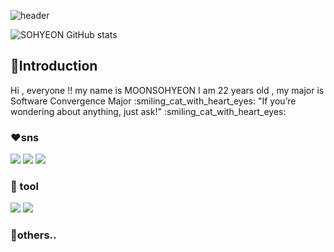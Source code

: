 ![header](https://capsule-render.vercel.app/api?type=Blur&color=gradient&height=300&section=header&text=Have%20a%20Nice%20Day%20🍀)

![SOHYEON GitHub stats](https://github-readme-stats.vercel.app/api?username=SOHYEON&count_private=true)
## :white_heart:Introduction
Hi , everyone !! my name is MOONSOHYEON
I am 22 years old , my major is Software Convergence Major
:smiling_cat_with_heart_eyes: "If you’re wondering about anything, just ask!" :smiling_cat_with_heart_eyes:

### ❤sns
<img src="https://img.shields.io/badge/instagram-FF0069?style=flat-square&logo=instagram&logoColor=white"/> <img src="https://img.shields.io/badge/youtube-FF0000?style=flat-square&logo=youtube&logoColor=white"/> <img src="https://img.shields.io/badge/kakao-FFCD00?style=flat-square&logo=kakao&logoColor=white"/>

### :orange_heart: tool
<img src="https://img.shields.io/badge/eclipse-2C2255?style=flat-square&logo=eclipse&logoColor=white"/> <img src="https://img.shields.io/badge/jupyter-F37626?style=flat-square&logo=jupyter&logoColor=white"/>


### 💙others..

